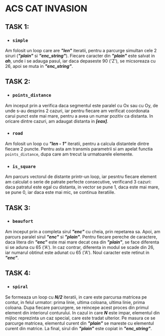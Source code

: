# ACS CAT INVASION

##  TASK 1:

* ### `simple`
Am folosit un loop care are ***"len"*** iteratii, pentru a parcurge simultan cele 2 siruri (***"plain"*** si ***"enc_string"***). Fiecare caracter din ***"plain"*** este salvat in ***ah***, unde i se adauga pasul, iar daca depaseste 90 ('Z'), se micsoreaza cu 26, apoi se muta in ***"enc_string"***.

##  TASK 2:

* ### `points_distance`
Am inceput prin a verifica daca segmentul este paralel cu Ox sau cu Oy, de unde s-au desprins 2 cazuri, iar pentru fiecare am verificat coordonata carui punct este mai mare, pentru a avea un numar pozitiv ca distanta. In oricare dintre cazuri, am adaugat distanta in ***[eax]***.

* ### `road`
Am folosit un loop cu ***"len - 1"*** iteratii, pentru a calcula distantele dintre fiecare 2 puncte. Pentru asta am transmis parametrii si am apelat functia `points_distance`, dupa care am trecut la urmatoarele elemente.

* ### `is_square`
Am parcurs vectorul de distante printr-un loop, iar pesntru fiecare element am calculat o serie de patrate perfecte consecutive, verificand 3 cazuri: daca patratul este egal cu distanta, in vector se pune 1, daca este mai mare, se pune 0, iar daca este mai mic, se continua iteratiile.

##  TASK 3:
* ### `beaufort`
Am inceput prin a completa sirul ***"enc"*** cu cheia, prin repetarea sa. Apoi, am parcurs paralel sirul ***"enc"*** si ***"plain"***. Pentru fiecare pereche de caractere, daca litera din ***"enc"*** este mai mare decat cea din ***"plain"***, se face diferenta si se aduna cu 65 ('A'). In caz contrar, diferenta in modul se scade din 26, iar numarul obtinut este adunat cu 65 ('A'). Noul caracter este retinut in ***"enc"***.

##  TASK 4:

* ### `spiral`
Se formeaza un loop cu ***N/2*** iteratii, in care este parcursa matricea pe contur, in felul urmator: prima linie, ultima coloana, ultima linie, prima coloana. Dupa fiecare parcurgere, se reincepe acest proces din primul element din interiorul conturului. In cazul in care ***N*** este impar, elementul din mijloc reprezinta un caz special, care este tradat ulterior. Pe masura ce se parcurge matricea, elementul curent din ***"plain"*** se mareste cu elementul curent din matrice. La final, sirul din ***"plain"*** este copiat in ***"enc_string"***.
